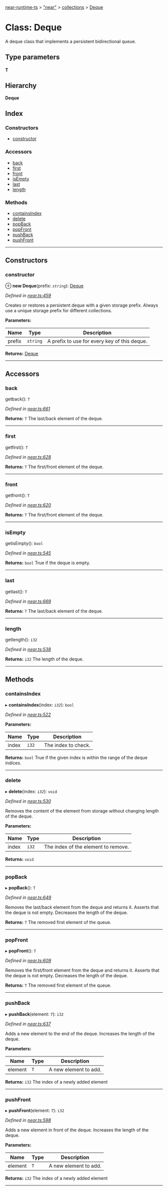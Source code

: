 [near-runtime-ts](../README.md) > ["near"](../modules/_near_.md) > [collections](../modules/_near_.collections.md) > [Deque](../classes/_near_.collections.deque.md)

# Class: Deque

A deque class that implements a persistent bidirectional queue.

## Type parameters
#### T 
## Hierarchy

**Deque**

## Index

### Constructors

* [constructor](_near_.collections.deque.md#constructor)

### Accessors

* [back](_near_.collections.deque.md#back)
* [first](_near_.collections.deque.md#first)
* [front](_near_.collections.deque.md#front)
* [isEmpty](_near_.collections.deque.md#isempty)
* [last](_near_.collections.deque.md#last)
* [length](_near_.collections.deque.md#length)

### Methods

* [containsIndex](_near_.collections.deque.md#containsindex)
* [delete](_near_.collections.deque.md#delete)
* [popBack](_near_.collections.deque.md#popback)
* [popFront](_near_.collections.deque.md#popfront)
* [pushBack](_near_.collections.deque.md#pushback)
* [pushFront](_near_.collections.deque.md#pushfront)

---

## Constructors

<a id="constructor"></a>

###  constructor

⊕ **new Deque**(prefix: *`string`*): [Deque](_near_.collections.deque.md)

*Defined in [near.ts:459](https://github.com/nearprotocol/near-runtime-ts/blob/a2daf13/near.ts#L459)*

Creates or restores a persistent deque with a given storage prefix. Always use a unique storage prefix for different collections.

**Parameters:**

| Name | Type | Description |
| ------ | ------ | ------ |
| prefix | `string` |  A prefix to use for every key of this deque. |

**Returns:** [Deque](_near_.collections.deque.md)

___

## Accessors

<a id="back"></a>

###  back

getback(): `T`

*Defined in [near.ts:661](https://github.com/nearprotocol/near-runtime-ts/blob/a2daf13/near.ts#L661)*

**Returns:** `T`
The last/back element of the deque.

___
<a id="first"></a>

###  first

getfirst(): `T`

*Defined in [near.ts:628](https://github.com/nearprotocol/near-runtime-ts/blob/a2daf13/near.ts#L628)*

**Returns:** `T`
The first/front element of the deque.

___
<a id="front"></a>

###  front

getfront(): `T`

*Defined in [near.ts:620](https://github.com/nearprotocol/near-runtime-ts/blob/a2daf13/near.ts#L620)*

**Returns:** `T`
The first/front element of the deque.

___
<a id="isempty"></a>

###  isEmpty

getisEmpty(): `bool`

*Defined in [near.ts:545](https://github.com/nearprotocol/near-runtime-ts/blob/a2daf13/near.ts#L545)*

**Returns:** `bool`
True if the deque is empty.

___
<a id="last"></a>

###  last

getlast(): `T`

*Defined in [near.ts:669](https://github.com/nearprotocol/near-runtime-ts/blob/a2daf13/near.ts#L669)*

**Returns:** `T`
The last/back element of the deque.

___
<a id="length"></a>

###  length

getlength(): `i32`

*Defined in [near.ts:538](https://github.com/nearprotocol/near-runtime-ts/blob/a2daf13/near.ts#L538)*

**Returns:** `i32`
The length of the deque.

___

## Methods

<a id="containsindex"></a>

###  containsIndex

▸ **containsIndex**(index: *`i32`*): `bool`

*Defined in [near.ts:522](https://github.com/nearprotocol/near-runtime-ts/blob/a2daf13/near.ts#L522)*

**Parameters:**

| Name | Type | Description |
| ------ | ------ | ------ |
| index | `i32` |  The index to check. |

**Returns:** `bool`
True if the given index is within the range of the deque indices.

___
<a id="delete"></a>

###  delete

▸ **delete**(index: *`i32`*): `void`

*Defined in [near.ts:530](https://github.com/nearprotocol/near-runtime-ts/blob/a2daf13/near.ts#L530)*

Removes the content of the element from storage without changing length of the deque.

**Parameters:**

| Name | Type | Description |
| ------ | ------ | ------ |
| index | `i32` |  The index of the element to remove. |

**Returns:** `void`

___
<a id="popback"></a>

###  popBack

▸ **popBack**(): `T`

*Defined in [near.ts:649](https://github.com/nearprotocol/near-runtime-ts/blob/a2daf13/near.ts#L649)*

Removes the last/back element from the deque and returns it. Asserts that the deque is not empty. Decreases the length of the deque.

**Returns:** `T`
The removed first element of the queue.

___
<a id="popfront"></a>

###  popFront

▸ **popFront**(): `T`

*Defined in [near.ts:609](https://github.com/nearprotocol/near-runtime-ts/blob/a2daf13/near.ts#L609)*

Removes the first/front element from the deque and returns it. Asserts that the deque is not empty. Decreases the length of the deque.

**Returns:** `T`
The removed first element of the queue.

___
<a id="pushback"></a>

###  pushBack

▸ **pushBack**(element: *`T`*): `i32`

*Defined in [near.ts:637](https://github.com/nearprotocol/near-runtime-ts/blob/a2daf13/near.ts#L637)*

Adds a new element to the end of the deque. Increases the length of the deque.

**Parameters:**

| Name | Type | Description |
| ------ | ------ | ------ |
| element | `T` |  A new element to add. |

**Returns:** `i32`
The index of a newly added element

___
<a id="pushfront"></a>

###  pushFront

▸ **pushFront**(element: *`T`*): `i32`

*Defined in [near.ts:598](https://github.com/nearprotocol/near-runtime-ts/blob/a2daf13/near.ts#L598)*

Adds a new element in front of the deque. Increases the length of the deque.

**Parameters:**

| Name | Type | Description |
| ------ | ------ | ------ |
| element | `T` |  A new element to add. |

**Returns:** `i32`
The index of a newly added element

___


